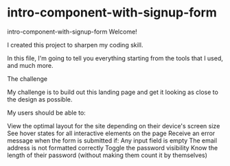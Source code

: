 # intro-component-with-signup-form
intro-component-with-signup-form
Welcome!

I created this project to sharpen my coding skill.

In this file, I'm going to tell you everything starting from the tools that I used, and much more.

The challenge

My challenge is to build out this landing page and get it looking as close to the design as possible.

My users should be able to:

View the optimal layout for the site depending on their device's screen size
See hover states for all interactive elements on the page
Receive an error message when the form is submitted if:
Any input field is empty
The email address is not formatted correctly
Toggle the password visibility
Know the length of their password (without making them count it by themselves)
